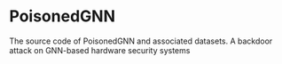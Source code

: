 # PoisonedGNN
The source code of PoisonedGNN and associated datasets. A backdoor attack on GNN-based hardware security systems
